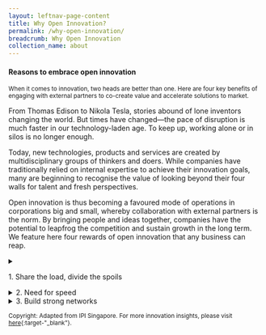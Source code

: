 ```yaml
---
layout: leftnav-page-content
title: Why Open Innovation?
permalink: /why-open-innovation/
breadcrumb: Why Open Innovation
collection_name: about
---
```

<h4>Reasons to embrace open innovation</h4>

<sub>When it comes to innovation, two heads are better than one. Here are four key benefits of engaging with external partners to co-create value and accelerate solutions to market.</sub>

From Thomas Edison to Nikola Tesla, stories abound of lone inventors changing the world. But times have changed—the pace of disruption is much faster in our technology-laden age. To keep up, working alone or in silos is no longer enough.

Today, new technologies, products and services are created by multidisciplinary groups of thinkers and doers. While companies have traditionally relied on internal expertise to achieve their innovation goals, many are beginning to recognise the value of looking beyond their four walls for talent and fresh perspectives.

Open innovation is thus becoming a favoured mode of operations in corporations big and small, whereby collaboration with external partners is the norm. By bringing people and ideas together, companies have the potential to leapfrog the competition and sustain growth in the long term. We feature here four rewards of open innovation that any business can reap.

<details>
  <summary><p>1. Share the load, divide the spoils</p></summary>
<p>Different companies have different appetites for risk. The amount of resources at their disposal may also vary widely. Because innovation often involves an experimental phase where the chance of failure and the cost of trial and error is high, business owners may be hesitant to even initiate the process of innovation.
Fortunately, the challenges of risks and cost are not insurmountable—they only represent the internal constraints of a company. Rather than bear the risks of innovation alone, enterprises can seek out industry players that share their pain points to cooperate on exploratory projects aimed at addressing specific problems.
Not only does collaboration divide the risk of experimentation among participating stakeholders, it also opens up more financing options for carrying out research and development. This in turn provides a longer runway for the development of robust and relevant solutions. In this context, open innovation among companies can be viewed as co-investment in the future.</p>
  </details>

<details>
  <summary>2. Need for speed</summary>
Time is of the essence in a competitive business landscape. Companies are locked in a relentless race to regularly put out new products or services—or improve on existing ones—to retain or grow their market share. Under such circumstances, innovation is an existential element and a key differentiator.
Nonetheless, the gestation period from concept to invention can take months or even years, depending on the industry and the complexity of the end-product. Rather than innovate from scratch, a company can shorten the time-to-market for novel offerings by seeking out technologies developed at other firms that synergise with its capabilities and are aligned with its innovation goals.
This approach usually entails working out licensing agreements for patents or other forms of IP. Compared to de novo research and development, the in-licensing of IP is much more rapid and flexible.
</details>
<details>
  <summary>3. Build strong networks</summary>
New and better products and services are just the easily-quantifiable outcomes of open innovation. Another less tangible but significant upside of innovating with external partners is access to their business networks.
In the process of collaboration, opportunities may arise to interact with other entrepreneurs and business owners, either locally or abroad. Leveraging these connections, companies may find it easier to venture into new markets. Additionally, any IP that was co-developed could become strategic assets when they are out-licensed to other firms in the extended network.
Open innovation thus creates a domino effect, paving the way for further partnerships and future revenue streams
  </details>

<sub>Copyright: Adapted from IPI Singapore. For more innovation insights, please visit [here](https://www.ipi-singapore.org/innovation-insights){:target-"_blank"}.</sub> 


